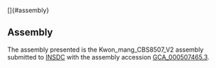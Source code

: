 []{#assembly}

Assembly
--------

The assembly presented is the Kwon\_mang\_CBS8507\_V2 assembly submitted
to [INSDC](http://www.insdc.org) with the assembly accession
[GCA\_000507465.3](http://www.ebi.ac.uk/ena/data/view/GCA_000507465.3).
